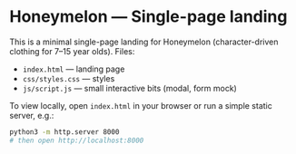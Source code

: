 # Honeymelon — Single-page landing

This is a minimal single-page landing for Honeymelon (character-driven clothing for 7–15 year olds). Files:

- `index.html` — landing page
- `css/styles.css` — styles
- `js/script.js` — small interactive bits (modal, form mock)

To view locally, open `index.html` in your browser or run a simple static server, e.g.: 

```bash
python3 -m http.server 8000
# then open http://localhost:8000
```
